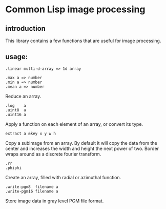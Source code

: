 # Common Lisp image processing

## introduction

This library contains a few functions that are useful for image
processing.

## usage:

```
.linear multi-d-array => 1d array 
```

```
.max a => number
.min a => number
.mean a => number
 ```

Reduce an array.


```
.log    a
.uint8  a
.uint16 a
```

Apply a function on each element of an array, or convert its type.


```
extract a &key x y w h
```

Copy a subimage from an array.  By default it will copy the data from
the center and increases the width and height the next power of two.
Border wraps around as a discrete fourier transform.


```
.rr
.phiphi
```

Create an array, filled with radial or azimuthal function.


```
.write-pgm8  filename a
.write-pgm16 filename a
```

Store image data in gray level PGM file format.